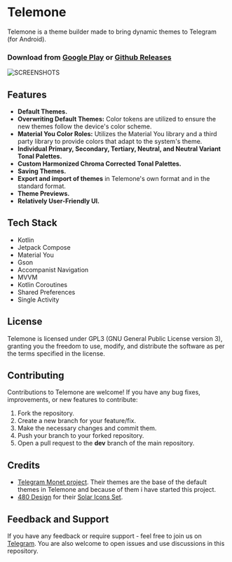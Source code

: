 # Telemone

Telemone is a theme builder made to bring dynamic themes to Telegram (for Android).

### Download from [Google Play](https://play.google.com/store/apps/details?id=com.number869.telemone&hl=en "Google Play") or [Github Releases](https://github.com/nxoim/Telemone/releases "Github Releases")

![SCREENSHOTS](https://github.com/nxoim/Telemone/assets/52751853/17412115-639f-4ae3-b1fd-3cca0fb97201)

## Features
- **Default Themes.**
- **Overwriting Default Themes:** Color tokens are utilized to ensure the new themes follow the device's color scheme.
- **Material You Color Roles:** Utilizes the Material You library and a third party library to provide colors that adapt to the system's theme.
- **Individual Primary, Secondary, Tertiary, Neutral, and Neutral Variant Tonal Palettes.**
- **Custom Harmonized Chroma Corrected Tonal Palettes.**
- **Saving Themes.**
- **Export and import of themes** in Telemone's own format and in the standard format.
- **Theme Previews.**
- **Relatively User-Friendly UI.**

## Tech Stack
- Kotlin
- Jetpack Compose
- Material You
- Gson
- Accompanist Navigation
- MVVM
- Kotlin Coroutines
- Shared Preferences
- Single Activity


## License

Telemone is licensed under GPL3 (GNU General Public License version 3), granting you the freedom to use, modify, and distribute the software as per the terms specified in the license.

## Contributing

Contributions to Telemone are welcome! If you have any bug fixes, improvements, or new features to contribute:

1. Fork the repository.
2. Create a new branch for your feature/fix.
3. Make the necessary changes and commit them.
4. Push your branch to your forked repository.
5. Open a pull request to the **dev** branch of the main repository.

## Credits
- [Telegram Monet project](https://github.com/c3r5b8/Telegram-Monet "Telegram Monet project"). Their themes are the base of the default themes in Telemone and because of them i have started this project.
- [480 Design](https://www.figma.com/@480design "480 Design") for their [Solar Icons Set](https://www.figma.com/community/file/1166831539721848736/Solar-Icons-Set "Solar Icons Set").

## Feedback and Support

If you have any feedback or require support - feel free to join us on [Telegram](https://t.me/nxoimCommunity "Telegram"). You are also welcome to open issues and use discussions in this repository.
